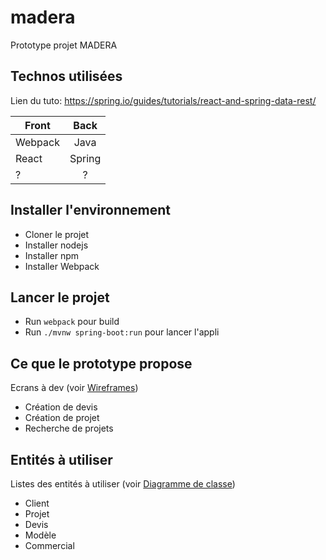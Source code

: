 # madera
Prototype projet MADERA

## Technos utilisées
Lien du tuto: https://spring.io/guides/tutorials/react-and-spring-data-rest/

| Front         | Back          |
| ------------- |:-------------:|
| Webpack       | Java          |
| React         | Spring        |
| ?             | ?             |

## Installer l'environnement
+ Cloner le projet
+ Installer nodejs
+ Installer npm
+ Installer Webpack

## Lancer le projet
+ Run `webpack` pour build
+ Run `./mvnw spring-boot:run` pour lancer l'appli

## Ce que le prototype propose
Ecrans à dev (voir [Wireframes](https://drive.google.com/drive/folders/0BwEXUygvGeHhMkFJNGJSUnFlSDQ))

+ Création de devis
+ Création de projet
+ Recherche de projets

## Entités à utiliser
Listes des entités à utiliser (voir [Diagramme de classe](https://drive.google.com/drive/folders/0B-lzLZ-IR9g1RnloMVdFTkVzZ0E))

+ Client
+ Projet
+ Devis
+ Modèle
+ Commercial

